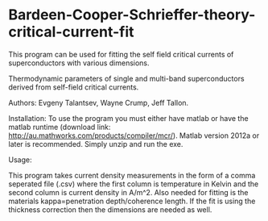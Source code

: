 # Bardeen-Cooper-Schrieffer-theory-critical-current-fit
This program can be used for fitting the self field critical currents of superconductors with various dimensions. 

Thermodynamic parameters of single and multi-band superconductors derived from self-field critical currents.

Authors: Evgeny Talantsev, Wayne Crump, Jeff Tallon.

Installation:
To use the program you must either have matlab or have the matlab runtime (download link: http://au.mathworks.com/products/compiler/mcr/).
Matlab version 2012a or later is recommended.
Simply unzip and run the exe.

Usage: 

This program takes current density measurements in the form of a comma seperated file (.csv) where the first column is temperature in Kelvin and the second column is current density in A/m^2.
Also needed for fitting is the materials kappa=penetration depth/coherence length. If the fit is using the thickness correction then the dimensions are needed as well.
